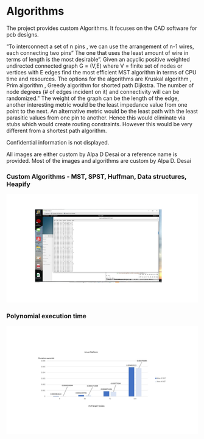 # Algorithms

The project provides custom Algorithms. It focuses on the CAD software for pcb designs.  

“To interconnect a set of n pins , we can use the arrangement of n-1 wires, each connecting two pins” The one that uses the least amount of wire in terms of length is the most desirable”. Given an acyclic positive weighted undirected connected graph G = (V,E) where V = finite set of nodes or vertices with E edges find the most efficient MST algorithm in terms of CPU time and resources.  The options for the algorithms are Kruskal algorithm , Prim algorithm , Greedy algorithm for shorted path Dijkstra. The number of node degrees (# of edges incident on it) and connectivity will can be randomized." The weight of the graph can be the length of the edge, another interesting metric would be the least impedance value from one point to the next. An alternative metric would be the least path with the least parasitic values from one pin to another. Hence this would eliminate via stubs which would create routing constraints.  However this would be very different from a shortest path algorithm. 
 
Confidential information is not displayed.

All images are either custom by Alpa D Desai or a reference name is provided. Most of the images and algorithms are custom by Alpa D. Desai

### Custom Algorithms - MST, SPST, Huffman, Data structures, Heapify  
![image](MSTImageMay2020.jpg)


### Polynomial execution time
![image](LinuxPlatform.jpg)

